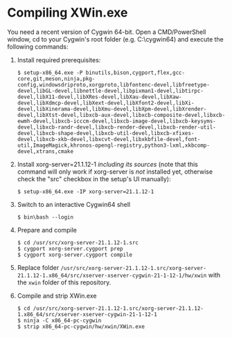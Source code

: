 # Compiling XWin.exe

You need a recent version of Cygwin 64-bit. Open a CMD/PowerShell window, cd to your Cygwin's root folder (e.g. C:\cygwin64) and execute the following commands:

1. Install required prerequisites:
    ```
    $ setup-x86_64.exe -P binutils,bison,cygport,flex,gcc-core,git,meson,ninja,pkg-config,windowsdriproto,xorgproto,libfontenc-devel,libfreetype-devel,libGL-devel,libnettle-devel,libpixman1-devel,libtirpc-devel,libX11-devel,libXRes-devel,libXau-devel,libXaw-devel,libXdmcp-devel,libXext-devel,libXfont2-devel,libXi-devel,libXinerama-devel,libXmu-devel,libXpm-devel,libXrender-devel,libXtst-devel,libxcb-aux-devel,libxcb-composite-devel,libxcb-ewmh-devel,libxcb-icccm-devel,libxcb-image-devel,libxcb-keysyms-devel,libxcb-randr-devel,libxcb-render-devel,libxcb-render-util-devel,libxcb-shape-devel,libxcb-util-devel,libxcb-xfixes-devel,libxcb-xkb-devel,libxcvt-devel,libxkbfile-devel,font-util,ImageMagick,khronos-opengl-registry,python3-lxml,xkbcomp-devel,xtrans,cmake
    ```

2. Install xorg-server=21.1.12-1 *including its sources* (note that this command will only work if xorg-server is *not* installed yet, otherwise check the "src" checkbox in the setup's UI manually):
    ```
    $ setup-x86_64.exe -IP xorg-server=21.1.12-1
    ```
3. Switch to an interactive Cygwin64 shell
    ```
    $ bin\bash --login
    ```
4. Prepare and compile
   ```
   $ cd /usr/src/xorg-server-21.1.12-1.src
   $ cygport xorg-server.cygport prep
   $ cygport xorg-server.cygport compile
   ```
5. Replace folder `/usr/src/xorg-server-21.1.12-1.src/xorg-server-21.1.12-1.x86_64/src/xserver-xserver-cygwin-21-1-12-1/hw/xwin` with the `xwin` folder of this repository.

6. Compile and strip XWin.exe
    ```
    $ cd /usr/src/xorg-server-21.1.12-1.src/xorg-server-21.1.12-1.x86_64/src/xserver-xserver-cygwin-21-1-12-1
    $ ninja -C x86_64-pc-cygwin
    $ strip x86_64-pc-cygwin/hw/xwin/XWin.exe
    ```
